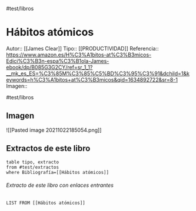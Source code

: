 #test/libros 

# Hábitos atómicos
Autor:: [[James Clear]]
Tipo:: [[PRODUCTIVIDAD]]
Referencia:: https://www.amazon.es/H%C3%A1bitos-at%C3%B3micos-Edici%C3%B3n-espa%C3%B1ola-James-ebook/dp/B085G3G2CY/ref=sr_1_1?__mk_es_ES=%C3%85M%C3%85%C5%BD%C3%95%C3%91&dchild=1&keywords=h%C3%A1bitos+at%C3%B3micos&qid=1634892722&sr=8-1
Imagen:: 

#test/libros 

## Imagen
![[Pasted image 20211022185054.png]]

## Extractos de este libro
``` dataview
table tipo, extracto
from #test/extractos
where Bibliografía=[[Hábitos atómicos]]
```




###### Extracto de este libro con enlaces entrantes
```dataview
LIST FROM [[Hábitos atómicos]] 
```

